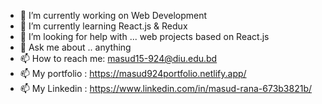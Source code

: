 - 🔭 I’m currently working on Web Development 
- 🌱 I’m currently learning React.js & Redux
- 🤔 I’m looking for help with ... web projects  based on  React.js
- 💬 Ask me about .. anything 
- 📫 How to reach me: masud15-924@diu.edu.bd
- 📫 My portfolio : https://masud924portfolio.netlify.app/
- 📫 My Linkedin : https://www.linkedin.com/in/masud-rana-673b3821b/
